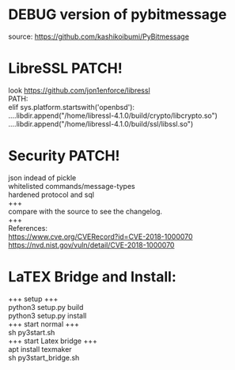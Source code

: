 # DEBUG version of pybitmessage
source: https://github.com/kashikoibumi/PyBitmessage
# LibreSSL PATCH!
look https://github.com/jon1enforce/libressl  
PATH:  
    elif sys.platform.startswith('openbsd'):  
        ....libdir.append("/home/libressl-4.1.0/build/crypto/libcrypto.so")  
        ....libdir.append("/home/libressl-4.1.0/build/ssl/libssl.so")
# Security PATCH!
json indead of pickle  
whitelisted commands/message-types  
hardened protocol and sql  
+++  
compare with the source to see the changelog.  
+++  
References:  
https://www.cve.org/CVERecord?id=CVE-2018-1000070  
https://nvd.nist.gov/vuln/detail/CVE-2018-1000070
# LaTEX Bridge and Install:  
+++   setup   +++  
python3 setup.py build  
python3 setup.py install  
+++   start normal   +++  
sh py3start.sh  
+++   start Latex bridge  +++  
apt install texmaker  
sh py3start_bridge.sh  
